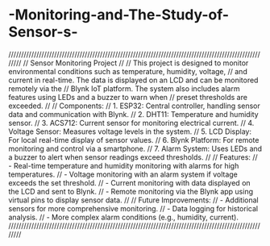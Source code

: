 # -Monitoring-and-The-Study-of-Sensor-s-

////////////////////////////////////////////////////////////////////////////////////////////////////////
// Sensor Monitoring Project
// 
// This project is designed to monitor environmental conditions such as temperature, humidity, voltage, 
// and current in real-time. The data is displayed on an LCD and can be monitored remotely via the 
// Blynk IoT platform. The system also includes alarm features using LEDs and a buzzer to warn when 
// preset thresholds are exceeded.
// 
// Components:
// 1. ESP32: Central controller, handling sensor data and communication with Blynk.
// 2. DHT11: Temperature and humidity sensor.
// 3. ACS712: Current sensor for monitoring electrical current.
// 4. Voltage Sensor: Measures voltage levels in the system.
// 5. LCD Display: For local real-time display of sensor values.
// 6. Blynk Platform: For remote monitoring and control via a smartphone.
// 7. Alarm System: Uses LEDs and a buzzer to alert when sensor readings exceed thresholds.
//
// Features:
// - Real-time temperature and humidity monitoring with alarms for high temperatures.
// - Voltage monitoring with an alarm system if voltage exceeds the set threshold.
// - Current monitoring with data displayed on the LCD and sent to Blynk.
// - Remote monitoring via the Blynk app using virtual pins to display sensor data.
// 
// Future Improvements:
// - Additional sensors for more comprehensive monitoring.
// - Data logging for historical analysis.
// - More complex alarm conditions (e.g., humidity, current).
////////////////////////////////////////////////////////////////////////////////////////////////////////
